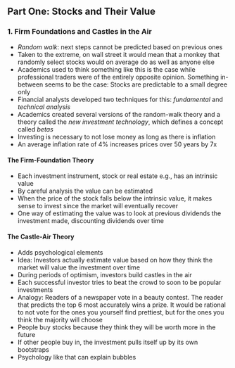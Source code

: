 ## Part One: Stocks and Their Value

### 1. Firm Foundations and Castles in the Air

* *Random walk*: next steps cannot be predicted based on previous ones
* Taken to the extreme, on wall street it would mean that a monkey that randomly select stocks would on average do as well as anyone else
* Academics used to think something like this is the case while professional traders were of the entirely opposite opinion. Something in-between seems to be the case: Stocks are predictable to a small degree only
* Financial analysts developed two techniques for this: *fundamental* and *technical analysis*
* Academics created several versions of the random-walk theory and a theory called the *new investment technology*, which defines a concept called *betas*
* Investing is necessary to not lose money as long as there is inflation
* An average inflation rate of 4% increases prices over 50 years by 7x

#### The Firm-Foundation Theory

* Each investment instrument, stock or real estate e.g., has an intrinsic value
* By careful analysis the value can be estimated
* When the price of the stock falls below the intrinsic value, it makes sense to invest since the market will eventually recover
* One way of estimating the value was to look at previous dividends the investment made, discounting dividends over time

#### The Castle-Air Theory

* Adds psychological elements
* Idea: Investors actually estimate value based on how they think the market will value the investment over time
* During periods of optimism, investors build castles in the air
* Each successful investor tries to beat the crowd to soon to be popular investments
* Analogy: Readers of a newspaper vote in a beauty contest. The reader that predicts the top 6 most accurately wins a prize. It would be rational to not vote for the ones you yourself find prettiest, but for the ones you think the majority will choose
* People buy stocks because they think they will be worth more in the future
* If other people buy in, the investment pulls itself up by its own bootstraps
* Psychology like that can explain bubbles
